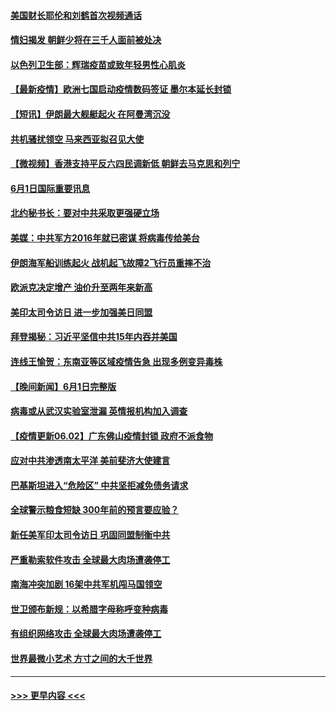 #### [美国财长耶伦和刘鹤首次视频通话](../pages/prog202/a103133712.md?t=06030702) 
#### [情妇揭发 朝鲜少将在三千人面前被处决](../pages/prog202/a103133688.md?t=06030702) 
#### [以色列卫生部：辉瑞疫苗或致年轻男性心肌炎](../pages/prog202/a103133674.md?t=06030702) 
#### [【最新疫情】欧洲七国启动疫情数码签证 墨尔本延长封锁](../pages/prog202/a103133547.md?t=06030702) 
#### [【短讯】伊朗最大舰艇起火 在阿曼湾沉没](../pages/prog202/a103133493.md?t=06030702) 
#### [共机骚扰领空 马来西亚拟召见大使](../pages/prog202/a103133470.md?t=06030702) 
#### [【微视频】香港支持平反六四民调新低 朝鲜去马克思和列宁](../pages/prog202/a103133425.md?t=06030702) 
#### [6月1日国际重要讯息](../pages/prog202/a103133255.md?t=06030702) 
#### [北约秘书长：要对中共采取更强硬立场](../pages/prog202/a103133184.md?t=06030702) 
#### [美媒：中共军方2016年就已密谋 将病毒传给美台](../pages/prog202/a103133096.md?t=06030702) 
#### [伊朗海军船训练起火 战机起飞故障2飞行员重摔不治](../pages/prog202/a103133064.md?t=06030702) 
#### [欧派克决定增产 油价升至两年来新高](../pages/prog202/a103132761.md?t=06030702) 
#### [美印太司令访日 进一步加强美日同盟](../pages/prog202/a103132790.md?t=06030702) 
#### [拜登揭秘：习近平坚信中共15年内吞并美国](../pages/prog202/a103131974.md?t=06030702) 
#### [连线王愉贺：东南亚等区域疫情告急 出现多例变异毒株](../pages/prog202/a103132049.md?t=06030702) 
#### [【晚间新闻】6月1日完整版](../pages/prog202/a103132970.md?t=06030702) 
#### [病毒或从武汉实验室泄漏 英情报机构加入调查](../pages/prog202/a103131926.md?t=06030702) 
#### [【疫情更新06.02】广东佛山疫情封锁 政府不派食物](../pages/prog202/a103114528.md?t=06030702) 
#### [应对中共渗透南太平洋 美前斐济大使建言](../pages/prog202/a103132860.md?t=06030702) 
#### [巴基斯坦进入“危险区” 中共坚拒减免债务请求](../pages/prog202/a103132505.md?t=06030702) 
#### [全球警示粮食短缺 300年前的预言要应验？](../pages/prog202/a103132514.md?t=06030702) 
#### [新任美军印太司令访日 巩固同盟制衡中共](../pages/prog202/a103132834.md?t=06030702) 
#### [严重勒索软件攻击 全球最大肉场遭袭停工](../pages/prog202/a103132836.md?t=06030702) 
#### [南海冲突加剧 16架中共军机闯马国领空](../pages/prog202/a103132838.md?t=06030702) 
#### [世卫颁布新规：以希腊字母称呼变种病毒](../pages/prog202/a103132819.md?t=06030702) 
#### [有组织网络攻击 全球最大肉场遭袭停工](../pages/prog202/a103132780.md?t=06030702) 
#### [世界最微小艺术 方寸之间的大千世界](../pages/prog202/a103132784.md?t=06030702) 

----
#### [ >>> 更早内容 <<< ](../indexes/prog202-earlier.md)
